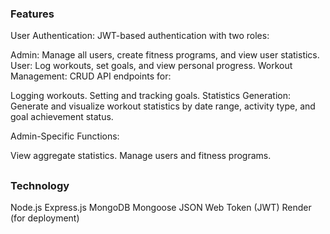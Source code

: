 ### Features
User Authentication: JWT-based authentication with two roles:

Admin: Manage all users, create fitness programs, and view user statistics.
User: Log workouts, set goals, and view personal progress.
Workout Management: CRUD API endpoints for:

Logging workouts.
Setting and tracking goals.
Statistics Generation: Generate and visualize workout statistics by date range, activity type, and goal achievement status.

Admin-Specific Functions:

View aggregate statistics.
Manage users and fitness programs.

##
###  Technology 

Node.js
Express.js
MongoDB
Mongoose
JSON Web Token (JWT)
Render (for deployment)
